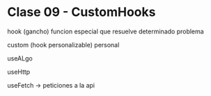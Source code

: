 # Clase 09 - CustomHooks


hook (gancho) funcion especial que resuelve determinado problema 

custom (hook personalizable) personal

useALgo

useHttp

useFetch -> peticiones a la api 
